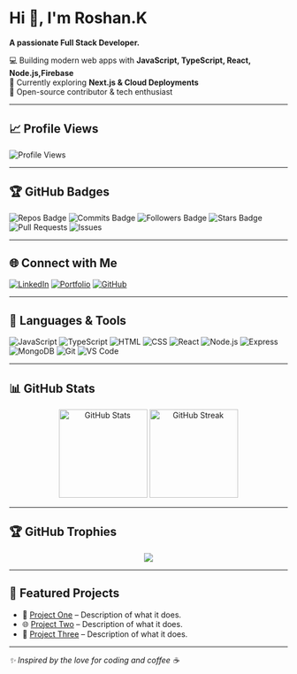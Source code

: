 # Hi 👋, I'm Roshan.K  
**A passionate Full Stack Developer.**  

💻 Building modern web apps with **JavaScript, TypeScript, React, Node.js,Firebase**  
🌱 Currently exploring **Next.js & Cloud Deployments**  
🚀 Open-source contributor & tech enthusiast  

---

## 📈 Profile Views  
![Profile Views](https://github.com/Roshank-Codelink)

---

## 🏆 GitHub Badges  
![Repos Badge](https://img.shields.io/badge/Repositories-10-blue?style=flat)
![Commits Badge](https://img.shields.io/badge/Commits-500-brightgreen?style=flat)
![Followers Badge](https://img.shields.io/badge/Followers-100-orange?style=flat)
![Stars Badge](https://img.shields.io/badge/Stars-50-yellow?style=flat)
![Pull Requests](https://img.shields.io/badge/PRs-30-purple?style=flat)
![Issues](https://img.shields.io/badge/Issues-20-red?style=flat)

---

## 🌐 Connect with Me  
[![LinkedIn]([https://img.shields.io/badge/LinkedIn-blue?style=for-the-badge&logo=linkedin)](https://linkedin.com/in/YOUR-LINK](https://www.linkedin.com/in/roshan-kumar-59745a209/))
[![Portfolio]([https://img.shields.io/badge/Portfolio-%23000000.svg?style=for-the-badge&logo=firefox&logoColor=#FF7139)](YOUR-PORTFOLIO-URL](https://roshanportfoli.netlify.app/))
[![GitHub]([https://img.shields.io/badge/GitHub-100000?style=for-the-badge&logo=github&logoColor=white)](https://github.com/Diwakarsharma2216](https://github.com/Roshank-Codelink))

---

## 🔧 Languages & Tools  
![JavaScript](https://img.shields.io/badge/JavaScript-F7DF1E?style=flat&logo=javascript&logoColor=black)
![TypeScript](https://img.shields.io/badge/TypeScript-3178C6?style=flat&logo=typescript&logoColor=white)
![HTML](https://img.shields.io/badge/HTML5-E34F26?style=flat&logo=html5&logoColor=white)
![CSS](https://img.shields.io/badge/CSS3-1572B6?style=flat&logo=css3&logoColor=white)
![React](https://img.shields.io/badge/React-20232A?style=flat&logo=react&logoColor=61DAFB)
![Node.js](https://img.shields.io/badge/Node.js-339933?style=flat&logo=nodedotjs&logoColor=white)
![Express](https://img.shields.io/badge/Express-000000?style=flat&logo=express&logoColor=white)
![MongoDB](https://img.shields.io/badge/MongoDB-47A248?style=flat&logo=mongodb&logoColor=white)
![Git](https://img.shields.io/badge/Git-F05032?style=flat&logo=git&logoColor=white)
![VS Code](https://img.shields.io/badge/VS_Code-0078D4?style=flat&logo=visual-studio-code&logoColor=white)

---

## 📊 GitHub Stats  
<p align="center">
  <img src="https://github-readme-stats.vercel.app/api?username=Diwakarsharma2216&show_icons=true&theme=tokyonight" alt="GitHub Stats" height="160" />
  <img src="https://streak-stats.demolab.com?user=Diwakarsharma2216&theme=tokyonight" alt="GitHub Streak" height="160" />
</p>

---

## 🏆 GitHub Trophies  
<p align="center">
  <img src="https://github-profile-trophy.vercel.app/?username=Diwakarsharma2216&theme=tokyonight&no-frame=true&margin-w=15" />
</p>

---

## 📌 Featured Projects  
- 🚀 [Project One](https://github.com/YOURUSERNAME/PROJECT-ONE) – Description of what it does.
- 🌐 [Project Two](https://github.com/YOURUSERNAME/PROJECT-TWO) – Description of what it does.
- 📱 [Project Three](https://github.com/YOURUSERNAME/PROJECT-THREE) – Description of what it does.

---

*✨ Inspired by the love for coding and coffee ☕*
